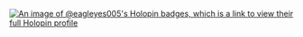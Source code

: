 [![An image of @eagleyes005's Holopin badges, which is a link to view their full Holopin profile](https://holopin.me/eagleyes005)](https://holopin.io/@eagleyes005)
